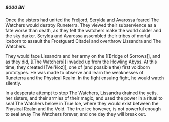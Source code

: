 ##### 8000 BN

Once the sisters had united the Freljord, Serylda and Avarossa feared The Watchers would destroy Runeterra. They viewed their subservience as a fate worse than death, as they felt the watchers make the world colder and the sky darker. Serylda and Avarossa assembled their tribes of mortal iceborn to assault the Frostguard Citadel and overthrow Lissandra and The Watchers.

They would face Lissandra and her army on the [[Bridge of Sorrows]], and as they did, [[The Watchers]] invaded up from the Howling Abyss. At this time, they created [[Vel'Koz]], one of (and possible the) first voidborn prototypes. He was made to observe and learn the weaknesses of Runeterra and the Physical Realm. In the fight ensuing fight, he would watch silently. 

In a desperate attempt to stop The Watchers, Lissandra drained the yetis, her sisters, and their armies of their magic, and used the power in a ritual to seal The Watchers below in True Ice, where they would exist between the Physical Realm and the Void. The true ice however, is not powerful enough to seal away The Watchers forever, and one day they will break out.